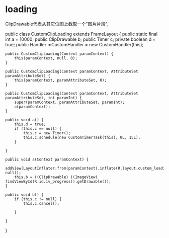 # loading
ClipDrawable代表从其它位图上截取一个"图片片段",




public class CustomClipLoading extends FrameLayout {
    public static final int a = 10000;
    public ClipDrawable b;
    public Timer c;
    private boolean d = true;
    public Handler mCustomHandler = new CustomHandler(this);

    public CustomClipLoading(Context paramContext) {
        this(paramContext, null, 0);
    }

    public CustomClipLoading(Context paramContext, AttributeSet paramAttributeSet) {
        this(paramContext, paramAttributeSet, 0);
    }

    public CustomClipLoading(Context paramContext, AttributeSet paramAttributeSet, int paramInt) {
        super(paramContext, paramAttributeSet, paramInt);
        a(paramContext);
    }

    public void a() {
        this.d = true;
        if (this.c == null) {
            this.c = new Timer();
            this.c.schedule(new CustomTimerTask(this), 0L, 15L);
        }

    }

    public void a(Context paramContext) {
        addView(LayoutInflater.from(paramContext).inflate(R.layout.custom_loading, null));
        this.b = ((ClipDrawable) ((ImageView) findViewById(R.id.iv_progress)).getDrawable());
    }

    public void b() {
        if (this.c != null) {
            this.c.cancel();

        }

    }
}


